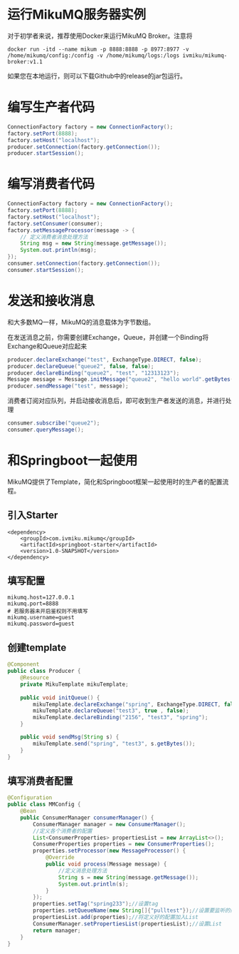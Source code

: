 # 运行MikuMQ服务器实例

对于初学者来说，推荐使用Docker来运行MikuMQ Broker。注意将

```
docker run -itd --name mikum -p 8888:8888 -p 8977:8977 -v /home/mikumq/config:/config -v /home/mikumq/logs:/logs ivmiku/mikumq-broker:v1.1
```

如果您在本地运行，则可以下载Github中的release的jar包运行。

# 编写生产者代码

```java
ConnectionFactory factory = new ConnectionFactory();
factory.setPort(8888);
factory.setHost("localhost");
producer.setConnection(factory.getConnection());
producer.startSession();
```

# 编写消费者代码

```java
ConnectionFactory factory = new ConnectionFactory();
factory.setPort(8888);
factory.setHost("localhost");
factory.setConsumer(consumer);
factory.setMessageProcessor(message -> {
    // 定义消费者消息处理方法
    String msg = new String(message.getMessage());
    System.out.println(msg);
});
consumer.setConnection(factory.getConnection());
consumer.startSession();
```

# 发送和接收消息

和大多数MQ一样，MikuMQ的消息载体为字节数组。

在发送消息之前，你需要创建Exchange，Queue，并创建一个Binding将Exchange和Queue对应起来

```java
producer.declareExchange("test", ExchangeType.DIRECT, false);
producer.declareQueue("queue2", false, false);
producer.declareBinding("queue2", "test", "12313123");
Message message = Message.initMessage("queue2", "hello world".getBytes(StandardCharsets.UTF_8));
producer.sendMessage("test", message);
```

消费者订阅对应队列，并启动接收消息后，即可收到生产者发送的消息，并进行处理

```java
consumer.subscribe("queue2");
consumer.queryMessage();
```

# 和Springboot一起使用

MikuMQ提供了Template，简化和Springboot框架一起使用时的生产者的配置流程。

## 引入Starter

```
<dependency>
    <groupId>com.ivmiku.mikumq</groupId>
    <artifactId>springboot-starter</artifactId>
    <version>1.0-SNAPSHOT</version>
</dependency>
```

## 填写配置

```properties
mikumq.host=127.0.0.1
mikumq.port=8888
# 若服务器未开启鉴权则不用填写
mikumq.username=guest
mikumq.password=guest
```

## 创建template

```java
@Component
public class Producer {
    @Resource
    private MikuTemplate mikuTemplate;
    
    public void initQueue() {
        mikuTemplate.declareExchange("spring", ExchangeType.DIRECT, false);
        mikuTemplate.declareQueue("test3", true , false);
        mikuTemplate.declareBinding("2156", "test3", "spring");
    }

    public void sendMsg(String s) {
        mikuTemplate.send("spring", "test3", s.getBytes());
    }
}
```

## 填写消费者配置

```java
@Configuration
public class MMConfig {
    @Bean
    public ConsumerManager consumerManager() {
        ConsumerManager manager = new ConsumerManager();
        //定义各个消费者的配置
        List<ConsumerProperties> propertiesList = new ArrayList<>();
        ConsumerProperties properties = new ConsumerProperties();
        properties.setProcessor(new MessageProcessor() {
            @Override
            public void process(Message message) {
                //定义消息处理方法
                String s = new String(message.getMessage());
                System.out.println(s);
            }
        });
        properties.setTag("spring233");//设置tag
        properties.setQueueName(new String[]{"pulltest"});//设置要监听的队列
        propertiesList.add(properties);//将定义好的配置加入List
        ConsumerManager.setPropertiesList(propertiesList);//设置List
        return manager;
    }
}
```